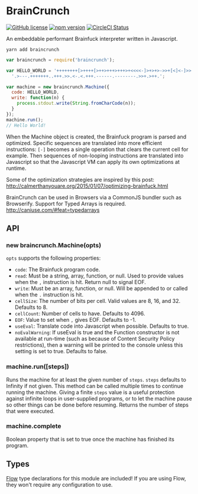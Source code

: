 # BrainCrunch

[![GitHub license](https://img.shields.io/badge/license-MIT-blue.svg)](https://github.com/AgentME/braincrunch/blob/master/LICENSE.txt) [![npm version](https://img.shields.io/npm/v/braincrunch.svg?style=flat)](https://www.npmjs.com/package/braincrunch) [![CircleCI Status](https://circleci.com/gh/AgentME/braincrunch.svg?style=shield)](https://circleci.com/gh/AgentME/braincrunch)

An embeddable performant Brainfuck interpreter written in Javascript.

    yarn add braincrunch

```javascript
var braincrunch = require('braincrunch');

var HELLO_WORLD = '++++++++[>++++[>++>+++>+++>+<<<<-]>+>+>->>+[<]<-]>>' +
  '.>---.+++++++..+++.>>.<-.<.+++.------.--------.>>+.>++.';

var machine = new braincrunch.Machine({
  code: HELLO_WORLD,
  write: function(n) {
    process.stdout.write(String.fromCharCode(n));
  }
});
machine.run();
// Hello World!
```

When the Machine object is created, the Brainfuck program is parsed and
optimized. Specific sequences are translated into more efficient instructions:
`[-]` becomes a single operation that clears the current cell for example. Then
sequences of non-looping instructions are translated into Javascript so that
the Javascript VM can apply its own optimizations at runtime.

Some of the optimization strategies are inspired by this post:
http://calmerthanyouare.org/2015/01/07/optimizing-brainfuck.html

BrainCrunch can be used in Browsers via a CommonJS bundler such as Browserify.
Support for Typed Arrays is required. http://caniuse.com/#feat=typedarrays

## API

### new braincrunch.Machine(opts)

`opts` supports the following properties:

* `code`: The Brainfuck program code.
* `read`: Must be a string, array, function, or null. Used to provide values
  when the `,` instruction is hit. Return null to signal EOF.
* `write`: Must be an array, function, or null. Will be appended to or called
  when the `.` instruction is hit.
* `cellSize`: The number of bits per cell. Valid values are 8, 16, and 32.
  Defaults to 8.
* `cellCount`: Number of cells to have. Defaults to 4096.
* `EOF`: Value to set when `,` gives EOF. Defaults to -1.
* `useEval`: Translate code into Javascript when possible. Defaults to true.
* `noEvalWarning`: If useEval is true and the Function constructor is not
  available at run-time (such as because of Content Security Policy
  restrictions), then a warning will be printed to the console unless this
  setting is set to true. Defaults to false.

### machine.run([steps])

Runs the machine for at least the given number of `steps`. `steps` defaults to
Infinity if not given.  This method can be called multiple times to continue
running the machine. Giving a finite `steps` value is a useful protection
against infinite loops in user-supplied programs, or to let the machine pause
so other things can be done before resuming. Returns the number of steps that
were executed.

### machine.complete

Boolean property that is set to true once the machine has finished its program.

## Types

[Flow](https://flowtype.org/) type declarations for this module are included!
If you are using Flow, they won't require any configuration to use.
